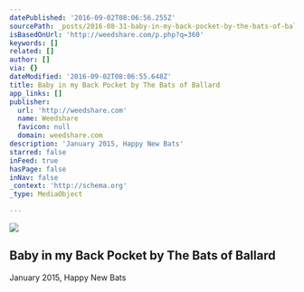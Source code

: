 ```yaml
---
datePublished: '2016-09-02T08:06:56.255Z'
sourcePath: _posts/2016-08-31-baby-in-my-back-pocket-by-the-bats-of-ballard.md
isBasedOnUrl: 'http://weedshare.com/p.php?q=360'
keywords: []
related: []
author: []
via: {}
dateModified: '2016-09-02T08:06:55.648Z'
title: Baby in my Back Pocket by The Bats of Ballard
app_links: []
publisher:
  url: 'http://weedshare.com'
  name: Weedshare
  favicon: null
  domain: weedshare.com
description: 'January 2015, Happy New Bats'
starred: false
inFeed: true
hasPage: false
inNav: false
_context: 'http://schema.org'
_type: MediaObject

---
```

<article style=""><img src="https://imgflo.herokuapp.com/graph/2b2431f8e7ba7b0/07e8af718db1a038acd0086753af7458/noop.png?input=http%3A%2F%2Fweedshare.com%2Fuploads%2F5%2Fbabyinbackpocket-cover.png" /><h1>Baby in my Back Pocket by The Bats of Ballard</h1><p>January 2015, Happy New Bats</p></article>